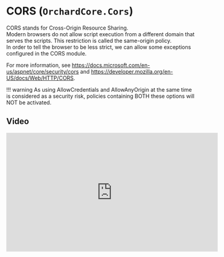 # CORS (`OrchardCore.Cors`)

CORS stands for Cross-Origin Resource Sharing.  
Modern browsers do not allow script execution from a different domain that serves the scripts.
This restriction is called the same-origin policy.  
In order to tell the browser to be less strict, we can allow some exceptions configured in the CORS module.

For more information, see <https://docs.microsoft.com/en-us/aspnet/core/security/cors> and <https://developer.mozilla.org/en-US/docs/Web/HTTP/CORS>.

!!! warning
    As using AllowCredentials and AllowAnyOrigin at the same time is considered as a security risk, policies containing BOTH these options will NOT be activated.

## Video

<iframe width="560" height="315" src="https://www.youtube-nocookie.com/embed/OYXFvKWyVGo" title="YouTube video player" frameborder="0" allow="accelerometer; autoplay; clipboard-write; encrypted-media; gyroscope; picture-in-picture" allowfullscreen></iframe>
